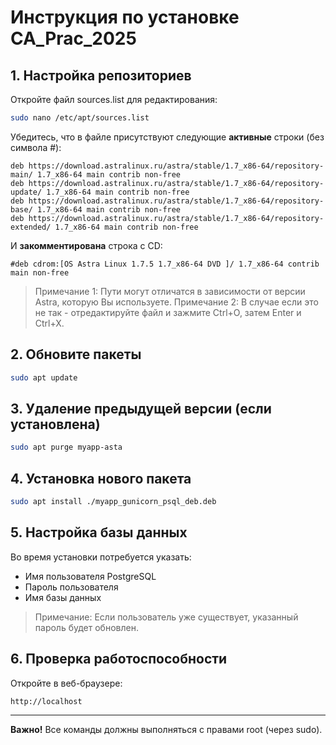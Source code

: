 # Инструкция по установке CA_Prac_2025

## 1. Настройка репозиториев

Откройте файл sources.list для редактирования:
```bash
sudo nano /etc/apt/sources.list
```

Убедитесь, что в файле присутствуют следующие **активные** строки (без символа #):
```
deb https://download.astralinux.ru/astra/stable/1.7_x86-64/repository-main/ 1.7_x86-64 main contrib non-free
deb https://download.astralinux.ru/astra/stable/1.7_x86-64/repository-update/ 1.7_x86-64 main contrib non-free
deb https://download.astralinux.ru/astra/stable/1.7_x86-64/repository-base/ 1.7_x86-64 main contrib non-free
deb https://download.astralinux.ru/astra/stable/1.7_x86-64/repository-extended/ 1.7_x86-64 main contrib non-free
```

И **закомментирована** строка с CD:
```
#deb cdrom:[OS Astra Linux 1.7.5 1.7_x86-64 DVD ]/ 1.7_x86-64 contrib main non-free
```
> Примечание 1: Пути могут отличатся в зависимости от версии Astra, которую Вы используете.
> Примечание 2: В случае если это не так - отредактируйте файл и зажмите Ctrl+O, затем Enter и Ctrl+X.
## 2. Обновите пакеты

```bash
sudo apt update
```

## 3. Удаление предыдущей версии (если установлена)

```bash
sudo apt purge myapp-asta
```

## 4. Установка нового пакета

```bash
sudo apt install ./myapp_gunicorn_psql_deb.deb
```

## 5. Настройка базы данных

Во время установки потребуется указать:
- Имя пользователя PostgreSQL
- Пароль пользователя
- Имя базы данных

> Примечание: Если пользователь уже существует, указанный пароль будет обновлен.

## 6. Проверка работоспособности

Откройте в веб-браузере:
```
http://localhost
```

---

**Важно!** Все команды должны выполняться с правами root (через sudo).
